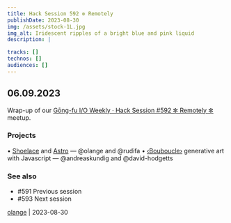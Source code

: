 ```yaml
---
title: Hack Session 592 ✼ Remotely
publishDate: 2023-08-30
img: /assets/stock-1L.jpg
img_alt: Iridescent ripples of a bright blue and pink liquid
description: |

tracks: []
technos: []
audiences: []
---
```


## 06.09.2023

Wrap-up of our [Gōng-fu I/O Weekly · Hack Session #592 ✼ Remotely ✼](https://www.meetup.com/fr-FR/gōngfuio/events/295512446/?fromSeries=true) meetup.

### Projects

• [Shoelace](https://shoelace.style/) and [Astro](https://astro.build/) — @olange and @rudifa
• [‹Bouboucle›](http://bouboucle.com) generative art with Javascript — @andreaskundig and @david-hodgetts 

### See also

* #591 Previous session
* #593 Next session

[olange](https://github.com/olange) | 2023-08-30


